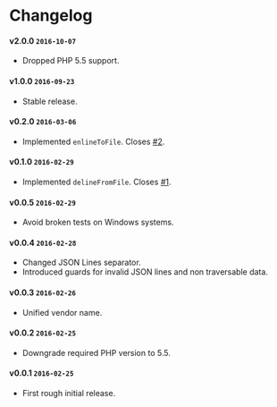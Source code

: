 # Changelog

#### v2.0.0 `2016-10-07`
- Dropped PHP 5.5 support.

#### v1.0.0 `2016-09-23`
- Stable release.

#### v0.2.0 `2016-03-06`
- Implemented `enlineToFile`. Closes [#2](https://github.com/raphaelstolt/json-lines/issues/2).

#### v0.1.0 `2016-02-29`
- Implemented `delineFromFile`. Closes [#1](https://github.com/raphaelstolt/json-lines/issues/1).

#### v0.0.5 `2016-02-29`
- Avoid broken tests on Windows systems.

#### v0.0.4 `2016-02-28`
- Changed JSON Lines separator.
- Introduced guards for invalid JSON lines and non traversable data.

#### v0.0.3 `2016-02-26`
- Unified vendor name.

#### v0.0.2 `2016-02-25`
- Downgrade required PHP version to 5.5.

#### v0.0.1 `2016-02-25`
- First rough initial release.
